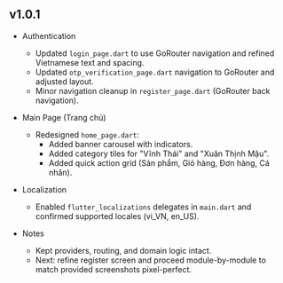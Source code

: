 ## v1.0.1

- Authentication
  - Updated `login_page.dart` to use GoRouter navigation and refined Vietnamese text and spacing.
  - Updated `otp_verification_page.dart` navigation to GoRouter and adjusted layout.
  - Minor navigation cleanup in `register_page.dart` (GoRouter back navigation).

- Main Page (Trang chủ)
  - Redesigned `home_page.dart`:
    - Added banner carousel with indicators.
    - Added category tiles for "Vĩnh Thái" and "Xuân Thịnh Mậu".
    - Added quick action grid (Sản phẩm, Giỏ hàng, Đơn hàng, Cá nhân).

- Localization
  - Enabled `flutter_localizations` delegates in `main.dart` and confirmed supported locales (vi_VN, en_US).

- Notes
  - Kept providers, routing, and domain logic intact.
  - Next: refine register screen and proceed module-by-module to match provided screenshots pixel-perfect.


